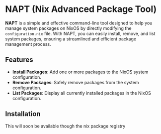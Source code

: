 # NAPT (Nix Advanced Package Tool)

**NAPT** is a simple and effective command-line tool designed to help you manage system packages on NixOS by directly modifying the `configuration.nix` file. With NAPT, you can easily install, remove, and list system packages, ensuring a streamlined and efficient package management process.

## Features

- **Install Packages**: Add one or more packages to the NixOS system configuration.
- **Remove Packages**: Safely remove packages from the system configuration.
- **List Packages**: Display all currently installed packages in the NixOS configuration.

## Installation

This will soon be available though the nix package registry
